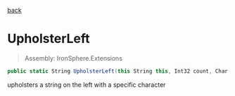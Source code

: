 ﻿

[back](/IronSphere.Extensions/types/StringExtension)

# UpholsterLeft

> Assembly: IronSphere.Extensions

```csharp
public static String UpholsterLeft(this String this, Int32 count, Char character = ' ')
```

upholsters a string on the left with a specific character

 